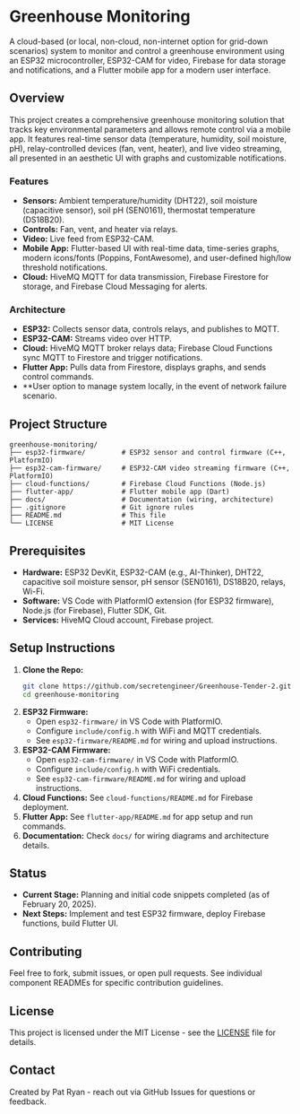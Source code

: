 # Greenhouse Monitoring

A cloud-based (or local, non-cloud, non-internet option for grid-down scenarios) system to monitor and control a greenhouse environment using an ESP32 microcontroller, ESP32-CAM for video, Firebase for data storage and notifications, and a Flutter mobile app for a modern user interface.

## Overview

This project creates a comprehensive greenhouse monitoring solution that tracks key environmental parameters and allows remote control via a mobile app. It features real-time sensor data (temperature, humidity, soil moisture, pH), relay-controlled devices (fan, vent, heater), and live video streaming, all presented in an aesthetic UI with graphs and customizable notifications.

### Features
- **Sensors:** Ambient temperature/humidity (DHT22), soil moisture (capacitive sensor), soil pH (SEN0161), thermostat temperature (DS18B20).
- **Controls:** Fan, vent, and heater via relays.
- **Video:** Live feed from ESP32-CAM.
- **Mobile App:** Flutter-based UI with real-time data, time-series graphs, modern icons/fonts (Poppins, FontAwesome), and user-defined high/low threshold notifications.
- **Cloud:** HiveMQ MQTT for data transmission, Firebase Firestore for storage, and Firebase Cloud Messaging for alerts.

### Architecture
- **ESP32:** Collects sensor data, controls relays, and publishes to MQTT.
- **ESP32-CAM:** Streams video over HTTP.
- **Cloud:** HiveMQ MQTT broker relays data; Firebase Cloud Functions sync MQTT to Firestore and trigger notifications.
- **Flutter App:** Pulls data from Firestore, displays graphs, and sends control commands.
- **User option to manage system locally, in the event of network failure scenario.

## Project Structure

```
greenhouse-monitoring/
├── esp32-firmware/         # ESP32 sensor and control firmware (C++, PlatformIO)
├── esp32-cam-firmware/     # ESP32-CAM video streaming firmware (C++, PlatformIO)
├── cloud-functions/        # Firebase Cloud Functions (Node.js)
├── flutter-app/            # Flutter mobile app (Dart)
├── docs/                   # Documentation (wiring, architecture)
├── .gitignore              # Git ignore rules
├── README.md               # This file
└── LICENSE                 # MIT License
```

## Prerequisites

- **Hardware:** ESP32 DevKit, ESP32-CAM (e.g., AI-Thinker), DHT22, capacitive soil moisture sensor, pH sensor (SEN0161), DS18B20, relays, Wi-Fi.
- **Software:** VS Code with PlatformIO extension (for ESP32 firmware), Node.js (for Firebase), Flutter SDK, Git.
- **Services:** HiveMQ Cloud account, Firebase project.

## Setup Instructions

1. **Clone the Repo:**
   ```bash
   git clone https://github.com/secretengineer/Greenhouse-Tender-2.git
   cd greenhouse-monitoring
   ```
2. **ESP32 Firmware:**
   - Open `esp32-firmware/` in VS Code with PlatformIO.
   - Configure `include/config.h` with WiFi and MQTT credentials.
   - See `esp32-firmware/README.md` for wiring and upload instructions.
3. **ESP32-CAM Firmware:**
   - Open `esp32-cam-firmware/` in VS Code with PlatformIO.
   - Configure `include/config.h` with WiFi credentials.
   - See `esp32-cam-firmware/README.md` for wiring and upload instructions.
4. **Cloud Functions:** See `cloud-functions/README.md` for Firebase deployment.
5. **Flutter App:** See `flutter-app/README.md` for app setup and run commands.
6. **Documentation:** Check `docs/` for wiring diagrams and architecture details.

## Status

- **Current Stage:** Planning and initial code snippets completed (as of February 20, 2025).
- **Next Steps:** Implement and test ESP32 firmware, deploy Firebase functions, build Flutter UI.

## Contributing

Feel free to fork, submit issues, or open pull requests. See individual component READMEs for specific contribution guidelines.

## License

This project is licensed under the MIT License - see the [LICENSE](LICENSE) file for details.

## Contact

Created by Pat Ryan - reach out via GitHub Issues for questions or feedback.
```


